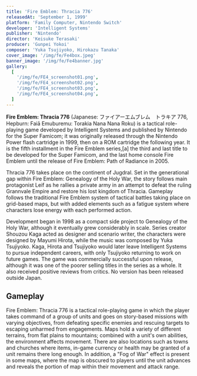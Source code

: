 ```yaml
---
title: 'Fire Emblem: Thracia 776'
releasedAt: 'September 1, 1999'
platform: 'Family Computer, Nintendo Switch'
developer: 'Intelligent Systems'
publisher: 'Nintendo'
director: 'Keisuke Terasaki'
producer: 'Gunpei Yokoi'
composer: 'Yuka Tsujiyoko, Hirokazu Tanaka'
cover_image: '/img/fe/Fe4box.jpeg'
banner_image: '/img/fe/Fe4banner.jpg'
gallery:
  [
    '/img/fe/FE4_screenshot01.png',
    '/img/fe/FE4_screenshot02.png',
    '/img/fe/FE4_screenshot03.png',
    '/img/fe/FE4_screenshot04.png',
  ]
---
```


**Fire Emblem: Thracia 776** (Japanese: ファイアーエムブレム　トラキア 776, Hepburn: Faiā Emuburemu: Torakia Nana Nana Roku) is a tactical role-playing game developed by Intelligent Systems and published by Nintendo for the Super Famicom; it was originally released through the Nintendo Power flash cartridge in 1999, then on a ROM cartridge the following year. It is the fifth installment in the Fire Emblem series,[a] the third and last title to be developed for the Super Famicom, and the last home console Fire Emblem until the release of Fire Emblem: Path of Radiance in 2005.

Thracia 776 takes place on the continent of Jugdral. Set in the generational gap within Fire Emblem: Genealogy of the Holy War, the story follows main protagonist Leif as he rallies a private army in an attempt to defeat the ruling Grannvale Empire and restore his lost kingdom of Thracia. Gameplay follows the traditional Fire Emblem system of tactical battles taking place on grid-based maps, but with added elements such as a fatigue system where characters lose energy with each performed action.

Development began in 1998 as a compact side project to Genealogy of the Holy War, although it eventually grew considerably in scale. Series creator Shouzou Kaga acted as designer and scenario writer, the characters were designed by Mayumi Hirota, while the music was composed by Yuka Tsujiyoko. Kaga, Hirota and Tsujiyoko would later leave Intelligent Systems to pursue independent careers, with only Tsujiyoko returning to work on future games. The game was commercially successful upon release, although it was one of the poorer selling titles in the series as a whole. It also received positive reviews from critics. No version has been released outside Japan.

## Gameplay

Fire Emblem: Thracia 776 is a tactical role-playing game in which the player takes command of a group of units and goes on story-based missions with varying objectives, from defeating specific enemies and rescuing targets to escaping unharmed from engagements. Maps hold a variety of different terrains, from flat plains to mountains; combined with a unit's own abilities, the environment affects movement. There are also locations such as towns and churches where items, in-game currency or health may be granted of a unit remains there long enough. In addition, a "Fog of War" effect is present in some maps, where the map is obscured to players until the unit advances and reveals the portion of map within their movement and attack range.
